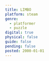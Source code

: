 ```yaml
---
title: LIMBO
platform: steam
genre:
  - platformer
  - puzzle
digital: true
physical: false
guide: false
pending: false
posted: 2000-01-01
---
```

